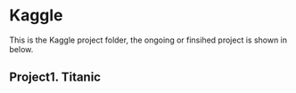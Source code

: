 # Kaggle

This is the Kaggle project folder, the ongoing or finsihed project is shown in below.

## Project1. Titanic

